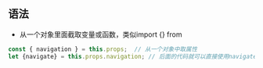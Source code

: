 ## 语法
- 从一个对象里面截取变量或函数，类似import {} from
```javascript
const { navigation } = this.props;  // 从一个对象中取属性
let {navigate} = this.props.navigation; // 后面的代码就可以直接使用navigate()函数了。
```